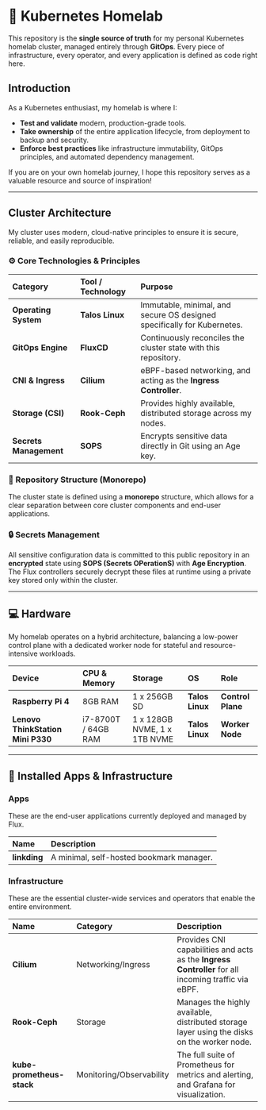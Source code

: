# 🏡 Kubernetes Homelab

This repository is the **single source of truth** for my personal Kubernetes homelab cluster, managed entirely through **GitOps**. Every piece of infrastructure, every operator, and every application is defined as code right here.

## Introduction

As a Kubernetes enthusiast, my homelab is where I:

  * **Test and validate** modern, production-grade tools.
  * **Take ownership** of the entire application lifecycle, from deployment to backup and security.
  * **Enforce best practices** like infrastructure immutability, GitOps principles, and automated dependency management.

If you are on your own homelab journey, I hope this repository serves as a valuable resource and source of inspiration\!

-----

## Cluster Architecture

My cluster uses modern, cloud-native principles to ensure it is secure, reliable, and easily reproducible.

### ⚙️ Core Technologies & Principles

| Category | Tool / Technology | Purpose |
| :--- | :--- | :--- |
| **Operating System** | **Talos Linux** | Immutable, minimal, and secure OS designed specifically for Kubernetes. |
| **GitOps Engine** | **FluxCD** | Continuously reconciles the cluster state with this repository. |
| **CNI & Ingress** | **Cilium** | eBPF-based networking, and acting as the **Ingress Controller**. |
| **Storage (CSI)** | **Rook-Ceph** | Provides highly available, distributed storage across my nodes. |
| **Secrets Management** | **SOPS** | Encrypts sensitive data directly in Git using an Age key. |

### 📂 Repository Structure (Monorepo)

The cluster state is defined using a **monorepo** structure, which allows for a clear separation between core cluster components and end-user applications.

### 🔒 Secrets Management

All sensitive configuration data is committed to this public repository in an **encrypted** state using **SOPS (Secrets OPerationS)** with **Age Encryption**. The Flux controllers securely decrypt these files at runtime using a private key stored only within the cluster.

---

## 💻 Hardware

My homelab operates on a hybrid architecture, balancing a low-power control plane with a dedicated worker node for stateful and resource-intensive workloads.

| Device | CPU & Memory | Storage | OS | Role |
| :--- | :--- | :--- | :--- | :--- |
| **Raspberry Pi 4** | 8GB RAM | 1 x 256GB SD | **Talos Linux** | **Control Plane** |
| **Lenovo ThinkStation Mini P330** | i7-8700T / 64GB RAM | 1 x 128GB NVME, 1 x 1TB NVME | **Talos Linux** | **Worker Node** |

---

## 🚀 Installed Apps & Infrastructure

### Apps

These are the end-user applications currently deployed and managed by Flux.

| Name | Description |
| :--- | :--- |
| **linkding** | A minimal, self-hosted bookmark manager. |

### Infrastructure

These are the essential cluster-wide services and operators that enable the entire environment.

| Name | Category | Description |
| :--- | :--- | :--- |
| **Cilium** | Networking/Ingress | Provides CNI capabilities and acts as the **Ingress Controller** for all incoming traffic via eBPF. |
| **Rook-Ceph** | Storage | Manages the highly available, distributed storage layer using the disks on the worker node. |
| **kube-prometheus-stack**| Monitoring/Observability | The full suite of Prometheus for metrics and alerting, and Grafana for visualization. |
